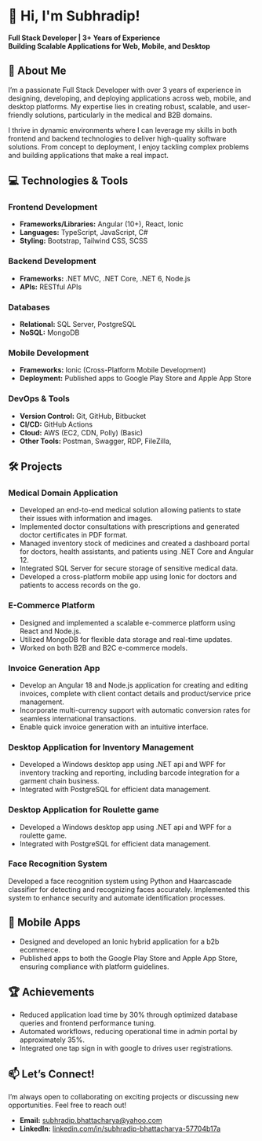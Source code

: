 # 👋 Hi, I'm Subhradip!
**Full Stack Developer | 3+ Years of Experience**  
**Building Scalable Applications for Web, Mobile, and Desktop**

## 🚀 About Me

I’m a passionate Full Stack Developer with over 3 years of experience in designing, developing, and deploying applications across web, mobile, and desktop platforms. My expertise lies in creating robust, scalable, and user-friendly solutions, particularly in the medical and B2B domains.

I thrive in dynamic environments where I can leverage my skills in both frontend and backend technologies to deliver high-quality software solutions. From concept to deployment, I enjoy tackling complex problems and building applications that make a real impact.

## 💻 Technologies & Tools

### Frontend Development
- **Frameworks/Libraries:** Angular (10+), React, Ionic
- **Languages:** TypeScript, JavaScript, C#
- **Styling:** Bootstrap, Tailwind CSS, SCSS

### Backend Development
- **Frameworks:** .NET MVC, .NET Core, .NET 6, Node.js
- **APIs:** RESTful APIs

### Databases
- **Relational:** SQL Server, PostgreSQL
- **NoSQL:** MongoDB

### Mobile Development 
- **Frameworks:** Ionic (Cross-Platform Mobile Development)
- **Deployment:** Published apps to Google Play Store and Apple App Store

### DevOps & Tools
- **Version Control:** Git, GitHub, Bitbucket
- **CI/CD:** GitHub Actions
- **Cloud:** AWS (EC2, CDN, Polly) (Basic)
- **Other Tools:** Postman, Swagger, RDP, FileZilla, 

## 🛠️ Projects

### Medical Domain Application
- Developed an end-to-end medical solution allowing patients to state their issues with information and images.
- Implemented doctor consultations with prescriptions and generated doctor certificates in PDF format.
- Managed inventory stock of medicines and created a dashboard portal for doctors, health assistants, and patients using .NET Core and Angular 12.
- Integrated SQL Server for secure storage of sensitive medical data.
- Developed a cross-platform mobile app using Ionic for doctors and patients to access records on the go.

### E-Commerce Platform
- Designed and implemented a scalable e-commerce platform using React and Node.js.
- Utilized MongoDB for flexible data storage and real-time updates.
- Worked on both B2B and B2C e-commerce models.

### Invoice Generation App
- Develop an Angular 18 and Node.js application for creating and editing invoices, complete with client contact details and product/service price management.
- Incorporate multi-currency support with automatic conversion rates for seamless international transactions.
- Enable quick invoice generation with an intuitive interface. 

### Desktop Application for Inventory Management
- Developed a Windows desktop app using .NET api and WPF for inventory tracking and reporting, including barcode integration for a garment chain business.
- Integrated with PostgreSQL for efficient data management.

### Desktop Application for Roulette game
- Developed a Windows desktop app using .NET api and WPF for a roulette game.
- Integrated with PostgreSQL for efficient data management.

### Face Recognition System
Developed a face recognition system using Python and Haarcascade classifier for detecting and recognizing faces accurately. Implemented this system to enhance security and automate identification processes.

## 📱 Mobile Apps
- Designed and developed an Ionic hybrid application for a b2b ecommerce.
- Published apps to both the Google Play Store and Apple App Store, ensuring compliance with platform guidelines.

### 

## 🏆 Achievements
- Reduced application load time by 30% through optimized database queries and frontend performance tuning.
- Automated workflows, reducing operational time in admin portal by approximately 35%.
- Integrated one tap sign in with google to drives user registrations.

## 📫 Let’s Connect!
I’m always open to collaborating on exciting projects or discussing new opportunities. Feel free to reach out!

- **Email:** [subhradip.bhattacharya@yahoo.com](mailto:subhradip.bhattacharya@yahoo.com)
- **LinkedIn:** [linkedin.com/in/subhradip-bhattacharya-57704b17a](https://linkedin.com/in/subhradip-bhattacharya-57704b17a)
